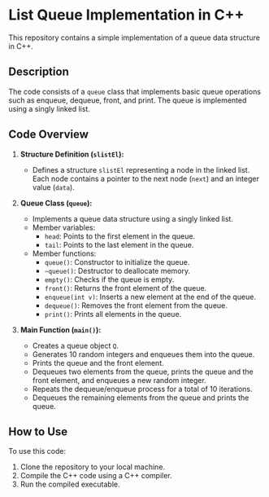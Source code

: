 # List Queue Implementation in C++

This repository contains a simple implementation of a queue data structure in C++.

## Description

The code consists of a `queue` class that implements basic queue operations such as enqueue, dequeue, front, and print. The queue is implemented using a singly linked list.

## Code Overview

1. **Structure Definition (`slistEl`):**
   - Defines a structure `slistEl` representing a node in the linked list. Each node contains a pointer to the next node (`next`) and an integer value (`data`).

2. **Queue Class (`queue`):**
   - Implements a queue data structure using a singly linked list.
   - Member variables:
     - `head`: Points to the first element in the queue.
     - `tail`: Points to the last element in the queue.
   - Member functions:
     - `queue()`: Constructor to initialize the queue.
     - `~queue()`: Destructor to deallocate memory.
     - `empty()`: Checks if the queue is empty.
     - `front()`: Returns the front element of the queue.
     - `enqueue(int v)`: Inserts a new element at the end of the queue.
     - `dequeue()`: Removes the front element from the queue.
     - `print()`: Prints all elements in the queue.

3. **Main Function (`main()`):**
   - Creates a queue object `Q`.
   - Generates 10 random integers and enqueues them into the queue.
   - Prints the queue and the front element.
   - Dequeues two elements from the queue, prints the queue and the front element, and enqueues a new random integer.
   - Repeats the dequeue/enqueue process for a total of 10 iterations.
   - Dequeues the remaining elements from the queue and prints the queue.

## How to Use

To use this code:
1. Clone the repository to your local machine.
2. Compile the C++ code using a C++ compiler.
3. Run the compiled executable.
